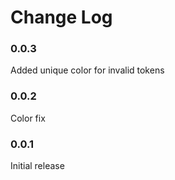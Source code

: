 # Change Log

### 0.0.3

Added unique color for invalid tokens

### 0.0.2

Color fix

### 0.0.1

Initial release
